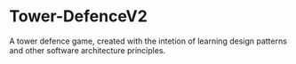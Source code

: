 # Tower-DefenceV2

A tower defence game, created with the intetion of learning design patterns and other software architecture principles.

